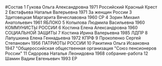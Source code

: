#Состав
1 Гукова Ольга Александровна 1971 Российский Красный Крест
2 Евстафьева Наталья Валерьевна 1971 За женщин России
3 Здитовецкая Маргарита Вячеславовна 1960 СР
4 Зорин Михаил Анатольевич 1961 ЯБЛОКО
5 Копылова Людмила Васильевна 1960 КОММУНИСТЫ РОССИИ
6 Костина Елена Александровна 1960 СОЦИАЛЬНОЙ ЗАЩИТЫ
7 Костина Ирина Валерьевна 1985 ЛДПР
8 Лапушкина Елена Геннадьевна 1972 КПРФ
9 Прокопенко Сергей Степанович 1956 ПАТРИОТЫ РОССИИ
10 Ракитина Ольга Исааковна 1947 \"Общероссийская общественная организация \"Союз пенсионеров России\"
11 Сидорова Наталья Леонидовна 1968 собрание-работа
12 Шамин Вадим Евгеньевич 1993 ЕР

